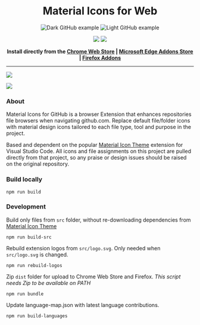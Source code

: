 <h1 align="center">Material Icons for Web</h1>

<div align="center">

![Dark GitHub example](/assets/example-dark.png)
![Light GitHub example](/assets/example-light.png)

<p align="center">
  <a href="https://chromewebstore.google.com/detail/material-icons-for-web/hopghfcljkdgmajlhdfpgpcemcfhbili"><img src="https://github.com/material-extensions/material-icons-browser-addon/raw/main/assets/chrome-web-store.png"></a>
  <a href="https://addons.mozilla.org/de/firefox/addon/material-icons-for-web"><img src="https://github.com/material-extensions/material-icons-browser-addon/raw/main/assets/firefox-addons.png"></a>
</p>

<b>Install directly from the <a href="https://chromewebstore.google.com/detail/material-icons-for-web/hopghfcljkdgmajlhdfpgpcemcfhbili">Chrome Web Store</a> | <a href="https://microsoftedge.microsoft.com/addons/detail/fmnacigfpppckhpaafbjdhljbjjclkkj">Microsoft Edge Addons Store</a> | <a href="https://addons.mozilla.org/de/firefox/addon/material-icons-for-web">Firefox Addons</a></b></div>

---

<a href="https://github.com/PKief/vscode-material-icon-theme"><img src="https://img.shields.io/badge/last_built_with_vscode_theme-v5.3.0-blue" /></a>

<img valign="middle" src="https://img.shields.io/chrome-web-store/v/bggfcpfjbdkhfhfmkjpbhnkhnpjjeomc?label=Version%20Available%20in%20Chrome%20Store">

### About

Material Icons for GitHub is a browser Extension that enhances repositories file browsers when navigating github.com. Replace default file/folder icons with material design icons tailored to each file type, tool and purpose in the project.

Based and dependent on the popular [Material Icon Theme](https://github.com/PKief/vscode-material-icon-theme) extension for Visual Studio Code. All icons and file assignments on this project are pulled directly from that project, so any praise or design issues should be raised on the original repository.

### Build locally

```shell
npm run build
```

### Development

Build only files from `src` folder, without re-downloading dependencies from [Material Icon Theme](https://github.com/PKief/vscode-material-icon-theme)

```shell
npm run build-src
```

Rebuild extension logos from `src/logo.svg`. Only needed when `src/logo.svg` is changed.

```shell
npm run rebuild-logos
```

Zip `dist` folder for upload to Chrome Web Store and Firefox. _This script needs Zip to be available on PATH_

```shell
npm run bundle
```

Update language-map.json with latest language contributions.

```shell
npm run build-languages
```

